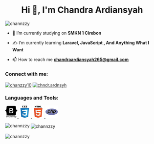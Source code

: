 <h1 align="center">Hi 👋, I'm Chandra Ardiansyah</h1>
<p align="left"> <img src="https://komarev.com/ghpvc/?username=channzzy&label=Profile%20views&color=0e75b6&style=flat" alt="channzzy" /> </p>

- 🏫 I’m currently studying on **SMKN 1 Cirebon**

- ✍️  I’m currently learning **Laravel, JavaScript , And Anything What I Want**

- 📫 How to reach me **chandraardiansyah265@gmail.com**

<h3 align="left">Connect with me:</h3>
<p align="left">
<a href="https://twitter.com/chanzzy10" target="blank"><img align="center" src="https://raw.githubusercontent.com/rahuldkjain/github-profile-readme-generator/master/src/images/icons/Social/twitter.svg" alt="chanzzy10" height="30" width="40" /></a>
<a href="https://instagram.com/chndr.ardnsyh" target="blank"><img align="center" src="https://raw.githubusercontent.com/rahuldkjain/github-profile-readme-generator/master/src/images/icons/Social/instagram.svg" alt="chndr.ardnsyh" height="30" width="40" /></a>
</p>

<h3 align="left">Languages and Tools:</h3>
<p align="left"> <a href="https://getbootstrap.com" target="_blank" rel="noreferrer"> <img src="https://raw.githubusercontent.com/devicons/devicon/master/icons/bootstrap/bootstrap-plain-wordmark.svg" alt="bootstrap" width="40" height="40"/> </a> <a href="https://www.w3schools.com/css/" target="_blank" rel="noreferrer"> <img src="https://raw.githubusercontent.com/devicons/devicon/master/icons/css3/css3-original-wordmark.svg" alt="css3" width="40" height="40"/> </a> <a href="https://www.w3.org/html/" target="_blank" rel="noreferrer"> <img src="https://raw.githubusercontent.com/devicons/devicon/master/icons/html5/html5-original-wordmark.svg" alt="html5" width="40" height="40"/> </a> <a href="https://www.php.net" target="_blank" rel="noreferrer"> <img src="https://raw.githubusercontent.com/devicons/devicon/master/icons/php/php-original.svg" alt="php" width="40" height="40"/> </a> </p>

<p><img align="left" src="https://github-readme-stats.vercel.app/api/top-langs?username=channzzy&show_icons=true&locale=en&layout=compact" alt="channzzy" /></p>

<p>&nbsp;<img align="center" src="https://github-readme-stats.vercel.app/api?username=channzzy&show_icons=true&locale=en" alt="channzzy" /></p>

<p><img align="center" src="https://github-readme-streak-stats.herokuapp.com/?user=channzzy&" alt="channzzy" /></p>
